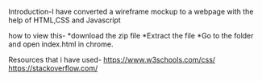 Introduction-I have converted a wireframe mockup to a webpage with the help of HTML,CSS and Javascript

how to view this-
*download the zip file
*Extract the file
*Go to the folder and open index.html in chrome.

Resources that i have used-
https://www.w3schools.com/css/
https://stackoverflow.com/